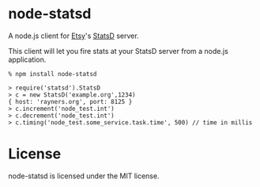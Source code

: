 # node-statsd

A node.js client for [Etsy](http://etsy.com)'s [StatsD](https://github.com/etsy/statsd) server.

This client will let you fire stats at your StatsD server from a node.js application.

    % npm install node-statsd

    > require('statsd').StatsD
    > c = new StatsD('example.org',1234)
    { host: 'rayners.org', port: 8125 }
    > c.increment('node_test.int')
    > c.decrement('node_test.int')
    > c.timing('node_test.some_service.task.time', 500) // time in millis

# License

node-statsd is licensed under the MIT license.
